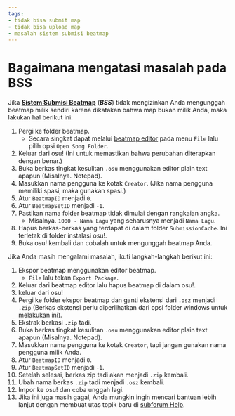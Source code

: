 ```yaml
---
tags:
- tidak bisa submit map
- tidak bisa upload map
- masalah sistem submisi beatmap
---
```


# Bagaimana mengatasi masalah pada BSS

Jika **[Sistem Submisi Beatmap](/wiki/Submission)** (***BSS***) tidak mengizinkan Anda mengunggah beatmap milik sendiri karena dikatakan bahwa map bukan milik Anda, maka lakukan hal berikut ini:

1. Pergi ke folder beatmap.
   - Secara singkat dapat melalui [beatmap editor](/wiki/Beatmap_Editor) pada menu `File` lalu pilih opsi `Open Song Folder`.
2. Keluar dari osu! (Ini untuk memastikan bahwa perubahan diterapkan dengan benar.)
3. Buka berkas tingkat kesulitan `.osu` menggunakan editor plain text apapun (Misalnya. Notepad).
4. Masukkan nama pengguna ke kotak `Creator`. (Jika nama pengguna memiliki spasi, maka gunakan spasi.)
5. Atur `BeatmapID` menjadi `0`.
6. Atur `BeatmapSetID` menjadi `-1`.
7. Pastikan nama folder beatmap tidak dimulai dengan rangkaian angka.
   - Misalnya. `1000 - Nama Lagu` yang seharusnya menjadi `Nama Lagu`.
8. Hapus berkas-berkas yang terdapat di dalam folder `SubmissionCache`. Ini terletak di folder instalasi osu!.
9. Buka osu! kembali dan cobalah untuk mengunggah beatmap Anda.

Jika Anda masih mengalami masalah, ikuti langkah-langkah berikut ini:

1. Ekspor beatmap menggunakan editor beatmap.
   - `File` lalu tekan `Export Package`.
2. Keluar dari beatmap editor lalu hapus beatmap di dalam osu!.
3. keluar dari osu!
4. Pergi ke folder ekspor beatmap dan ganti ekstensi dari `.osz` menjadi `.zip` (Berkas ekstensi perlu diperlihatkan dari opsi folder windows untuk melakukan ini).
5. Ekstrak berkasi `.zip` tadi.
6. Buka berkas tingkat kesulitan `.osu` menggunakan editor plain text apapun (Misalnya. Notepad).
7. Masukkan nama pengguna ke kotak `Creator`, tapi jangan gunakan nama pengguna milik Anda.
8. Atur `BeatmapID` menjadi `0`.
9. Atur `BeatmapSetID` menjadi `-1`.
10. Setelah selesai, berkas zip tadi akan menjadi `.zip` kembali.
11. Ubah nama berkas `.zip` tadi menjadi `.osz` kembali.
12. Impor ke osu! dan coba unggah lagi.
13. Jika ini juga masih gagal, Anda mungkin ingin mencari bantuan lebih lanjut dengan membuat utas topik baru di [subforum Help](https://osu.ppy.sh/community/forums/5).
